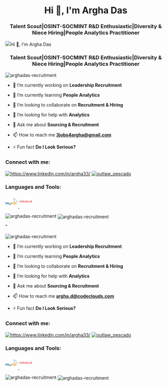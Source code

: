 <h1 align="center">Hi 👋, I'm Argha Das</h1>
<h3 align="center">Talent Scout|OSINT-SOCMINT R&D Enthusiastic|Diversity & Niece Hiring|People Analytics Practitioner</h3>
<img align="middle alt="The HR Guy" width="200" src="https://i.pinimg.com/originals/cd/42/d8/cd42d8fc8f9c592694fa8033fdd55544.gif"
<h1 align="center">Hi 👋, I'm Argha Das</h1>
<h3 align="center">Talent Scout|OSINT-SOCMINT R&D Enthusiastic|Diversity & Niece Hiring|People Analytics Practitioner</h3>

<p align="left"> <img src="https://komarev.com/ghpvc/?username=arghadas-recruitment&label=Profile%20views&color=0e75b6&style=flat" alt="arghadas-recruitment" /> </p>

- 🔭 I’m currently working on **Leadership Recruitment**

- 🌱 I’m currently learning **People Analytics**

- 👯 I’m looking to collaborate on **Recruitment & Hiring**

- 🤝 I’m looking for help with **Analytics**

- 💬 Ask me about **Sourcing & Recruitment**

- 📫 How to reach me **3jobs4argha@gmail.com**

- ⚡ Fun fact **Do I Look Serious?**

<h3 align="left">Connect with me:</h3>
<p align="left">
<a href="https://linkedin.com/in/https://www.linkedin.com/in/argha33/" target="blank"><img align="center" src="https://raw.githubusercontent.com/rahuldkjain/github-profile-readme-generator/master/src/images/icons/Social/linked-in-alt.svg" alt="https://www.linkedin.com/in/argha33/" height="30" width="40" /></a>
<a href="https://instagram.com/outlaw_pescado" target="blank"><img align="center" src="https://raw.githubusercontent.com/rahuldkjain/github-profile-readme-generator/master/src/images/icons/Social/instagram.svg" alt="outlaw_pescado" height="30" width="40" /></a>
</p>

<h3 align="left">Languages and Tools:</h3>
<p align="left"> <a href="https://www.mysql.com/" target="_blank" rel="noreferrer"> <img src="https://raw.githubusercontent.com/devicons/devicon/master/icons/mysql/mysql-original-wordmark.svg" alt="mysql" width="40" height="40"/> </a> <a href="https://www.oracle.com/" target="_blank" rel="noreferrer"> <img src="https://raw.githubusercontent.com/devicons/devicon/master/icons/oracle/oracle-original.svg" alt="oracle" width="40" height="40"/> </a> </p>

<p><img align="left" src="https://github-readme-stats.vercel.app/api/top-langs?username=arghadas-recruitment&show_icons=true&locale=en&layout=compact" alt="arghadas-recruitment" /></p>

<p>&nbsp;<img align="center" src="https://github-readme-stats.vercel.app/api?username=arghadas-recruitment&show_icons=true&locale=en" alt="arghadas-recruitment" /></p>
"

<p align="left"> <img src="https://komarev.com/ghpvc/?username=arghadas-recruitment&label=Profile%20views&color=0e75b6&style=flat" alt="arghadas-recruitment" /> </p>

- 🔭 I’m currently working on **Leadership Recruitment**

- 🌱 I’m currently learning **People Analytics**

- 👯 I’m looking to collaborate on **Recruitment & Hiring**

- 🤝 I’m looking for help with **Analytics**

- 💬 Ask me about **Sourcing & Recruitment**

- 📫 How to reach me **argha.d@codeclouds.com**

- ⚡ Fun fact **Do I Look Serious?**

<h3 align="left">Connect with me:</h3>
<p align="left">
<a href="https://linkedin.com/in/https://www.linkedin.com/in/argha33/" target="blank"><img align="center" src="https://raw.githubusercontent.com/rahuldkjain/github-profile-readme-generator/master/src/images/icons/Social/linked-in-alt.svg" alt="https://www.linkedin.com/in/argha33/" height="30" width="40" /></a>
<a href="https://instagram.com/outlaw_pescado" target="blank"><img align="center" src="https://raw.githubusercontent.com/rahuldkjain/github-profile-readme-generator/master/src/images/icons/Social/instagram.svg" alt="outlaw_pescado" height="30" width="40" /></a>
</p>

<h3 align="left">Languages and Tools:</h3>
<p align="left"> <a href="https://www.mysql.com/" target="_blank" rel="noreferrer"> <img src="https://raw.githubusercontent.com/devicons/devicon/master/icons/mysql/mysql-original-wordmark.svg" alt="mysql" width="40" height="40"/> </a> <a href="https://www.oracle.com/" target="_blank" rel="noreferrer"> <img src="https://raw.githubusercontent.com/devicons/devicon/master/icons/oracle/oracle-original.svg" alt="oracle" width="40" height="40"/> </a> </p>

<p><img align="left" src="https://github-readme-stats.vercel.app/api/top-langs?username=arghadas-recruitment&show_icons=true&locale=en&layout=compact" alt="arghadas-recruitment" /></p>

<p>&nbsp;<img align="center" src="https://github-readme-stats.vercel.app/api?username=arghadas-recruitment&show_icons=true&locale=en" alt="arghadas-recruitment" /></p>
